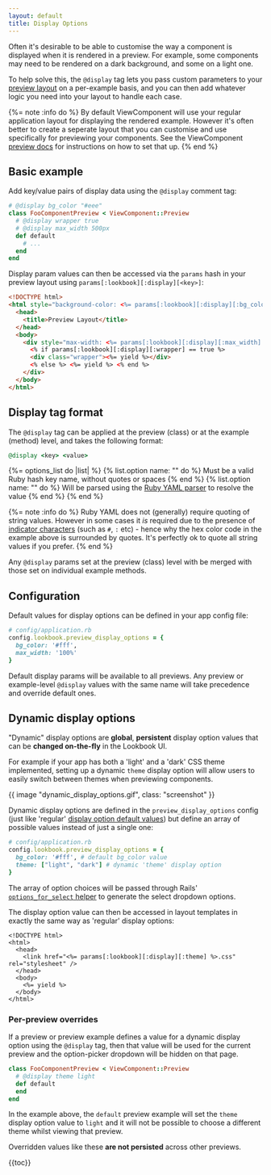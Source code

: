 ```yaml
---
layout: default
title: Display Options
---
```


Often it's desirable to be able to customise the way a component is displayed when it is rendered in a preview.
For example, some components may need to be rendered on a dark background, and some on a light one.

To help solve this, the `@display` tag lets you pass custom parameters to your [preview layout](https://viewcomponent.org/guide/previews.html#layouts) on a per-example basis,
and you can then add whatever logic you need into your layout to handle each case.

{%= note :info do %}
By default ViewComponent will use your regular application layout for displaying the rendered example. However it's often better to create a seperate layout that you can customise and use specifically for previewing your components. See the ViewComponent [preview docs](https://viewcomponent.org/guide/previews.html) for instructions on how to set that up.
{% end %}

## Basic example

Add key/value pairs of display data using the `@display` comment tag:

```ruby
# @display bg_color "#eee"
class FooComponentPreview < ViewComponent::Preview
  # @display wrapper true
  # @display max_width 500px
  def default
    # ...
  end
end
```

Display param values can then be accessed via the `params` hash in your preview layout using `params[:lookbook][:display][<key>]`:

```html
<!DOCTYPE html>
<html style="background-color: <%= params[:lookbook][:display][:bg_color] %>">
  <head>
    <title>Preview Layout</title>
  </head>
  <body>
    <div style="max-width: <%= params[:lookbook][:display][:max_width] || '100%' %>">
      <% if params[:lookbook][:display][:wrapper] == true %>
      <div class="wrapper"><%= yield %></div>
      <% else %> <%= yield %> <% end %>
    </div>
  </body>
</html>
```

## Display tag format

The `@display` tag can be applied at the preview (class) or at the example (method) level, and takes the following format:

```ruby
@display <key> <value>
```

{%= options_list do |list| %}
  {% list.option name: "<key>" do %}
    Must be a valid Ruby hash key name, without quotes or spaces
  {% end %}
  {% list.option name: "<value>" do %}
    Will be parsed using the [Ruby YAML parser](https://yaml.org/YAML_for_ruby.html) to resolve the value
  {% end %}
{% end %}  


{%= note :info do %}
Ruby YAML does not (generally) require quoting of string values. However in some cases it _is_ required due to the presence of [indicator characters](https://yaml.org/YAML_for_ruby.html#indicators_in_strings) (such as `#`, `:` etc) - hence why the hex color code in the example above is surrounded by quotes. It's perfectly ok to quote all string values if you prefer.
{% end %}


Any `@display` params set at the preview (class) level with be merged with those set on individual example methods.

## Configuration

Default values for display options can be defined in your app config file:

```ruby
# config/application.rb
config.lookbook.preview_display_options = {
  bg_color: '#fff',
  max_width: '100%'
}
```

Default display params will be available to all previews.
Any preview or example-level `@display` values with the same name will take precedence and override default ones.

## Dynamic display options

"Dynamic" display options are **global**, **persistent** display option values that can be **changed on-the-fly** in the Lookbook UI.

For example if your app has both a 'light' and a 'dark' CSS theme implemented, setting up a dynamic `theme` display option will allow users to easily switch between themes when previewing components.

{{ image "dynamic_display_options.gif", class: "screenshot" }}

Dynamic display options are defined in the `preview_display_options` config (just like 'regular' [display option default values](#configuration)) but define an array of possible values instead of just a single one:

```ruby
# config/application.rb
config.lookbook.preview_display_options = {
  bg_color: '#fff', # default bg_color value
  theme: ["light", "dark"] # dynamic 'theme' display option
}
```

The array of option choices will be passed through Rails' [`options_for_select` helper](https://apidock.com/rails/v6.1.3.1/ActionView/Helpers/FormOptionsHelper/options_for_select) to generate the select dropdown options.

The display option value can then be accessed in layout templates in exactly the same way as 'regular' display options:

```erb
<!DOCTYPE html>
<html>
  <head>
    <link href="<%= params[:lookbook][:display][:theme] %>.css" rel="stylesheet" />
  </head>
  <body>
    <%= yield %>
  </body>
</html>
```

### Per-preview overrides

If a preview or preview example defines a value for a dynamic display option using the `@display` tag,
then that value will be used for the current preview and the option-picker dropdown will be hidden on that page.

```ruby
class FooComponentPreview < ViewComponent::Preview
  # @display theme light
  def default
  end
end
```

In the example above, the `default` preview example will set the `theme` display option value to `light` and it will not be possible to choose a different theme whilst viewing that preview.

Overridden values like these **are not persisted** across other previews.

{{toc}}